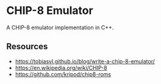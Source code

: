 # CHIP-8 Emulator
A CHIP-8 emulator implementation in C++.


## Resources
- https://tobiasvl.github.io/blog/write-a-chip-8-emulator/
- https://en.wikipedia.org/wiki/CHIP-8
- https://github.com/kripod/chip8-roms
